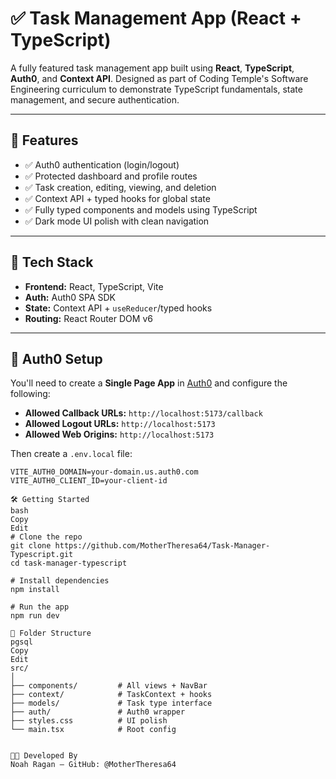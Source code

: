 # ✅ Task Management App (React + TypeScript)

A fully featured task management app built using **React**, **TypeScript**, **Auth0**, and **Context API**. Designed as part of Coding Temple's Software Engineering curriculum to demonstrate TypeScript fundamentals, state management, and secure authentication.

---

## 🚀 Features

- ✅ Auth0 authentication (login/logout)
- ✅ Protected dashboard and profile routes
- ✅ Task creation, editing, viewing, and deletion
- ✅ Context API + typed hooks for global state
- ✅ Fully typed components and models using TypeScript
- ✅ Dark mode UI polish with clean navigation

---

## 🧠 Tech Stack

- **Frontend:** React, TypeScript, Vite
- **Auth:** Auth0 SPA SDK
- **State:** Context API + `useReducer`/typed hooks
- **Routing:** React Router DOM v6

---

## 🔐 Auth0 Setup

You'll need to create a **Single Page App** in [Auth0](https://auth0.com) and configure the following:

- **Allowed Callback URLs:** `http://localhost:5173/callback`
- **Allowed Logout URLs:** `http://localhost:5173`
- **Allowed Web Origins:** `http://localhost:5173`

Then create a `.env.local` file:

```env
VITE_AUTH0_DOMAIN=your-domain.us.auth0.com
VITE_AUTH0_CLIENT_ID=your-client-id

🛠️ Getting Started
bash
Copy
Edit
# Clone the repo
git clone https://github.com/MotherTheresa64/Task-Manager-Typescript.git
cd task-manager-typescript

# Install dependencies
npm install

# Run the app
npm run dev

📁 Folder Structure
pgsql
Copy
Edit
src/
│
├── components/         # All views + NavBar
├── context/            # TaskContext + hooks
├── models/             # Task type interface
├── auth/               # Auth0 wrapper
├── styles.css          # UI polish
└── main.tsx            # Root config


👩‍💻 Developed By
Noah Ragan — GitHub: @MotherTheresa64